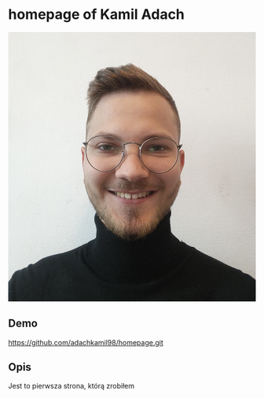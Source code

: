 # homepage of Kamil Adach
![Kamil Adach](https://github.com/adachkamil98/homepage/blob/main/images/IMG20220511135451.jpg)
## Demo
https://github.com/adachkamil98/homepage.git
## Opis
Jest to pierwsza strona, którą zrobiłem
